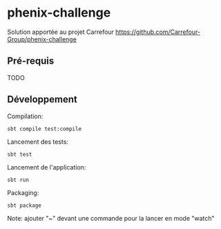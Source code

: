# phenix-challenge
Solution apportée au projet Carrefour https://github.com/Carrefour-Group/phenix-challenge

## Pré-requis

TODO

## Développement

Compilation:
```
sbt compile test:compile
```

Lancement des tests:
```
sbt test
```

Lancement de l'application:
```
sbt run
```

Packaging:
```
sbt package
```

Note: ajouter "~" devant une commande pour la lancer en mode "watch"